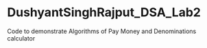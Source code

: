 # DushyantSinghRajput_DSA_Lab2
Code to demonstrate Algorithms of Pay Money and Denominations calculator
